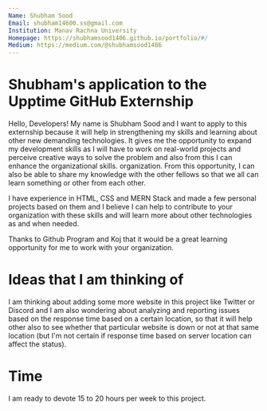 ```yaml
---
Name: Shubham Sood
Email: shubham14600.ss@gmail.com
Institution: Manav Rachna University
Homepage: https://shubhamsood1406.github.io/portfolio/#/
Medium: https://medium.com/@shubhamsood1406
---
```


# Shubham's application to the Upptime GitHub Externship

Hello, Developers! My name is Shubham Sood and I want to apply to this externship because it will help in strengthening my skills and learning about other new demanding technologies. It gives me the opportunity to expand my development skills as I will have to work on real-world projects and perceive creative ways to solve the problem and also from this I can enhance the organizational skills. organization. From this opportunity, I can also be able to share my knowledge with the other fellows so that we all can learn something or other from each other.

I have experience in HTML, CSS and MERN Stack and made a few personal projects based on them and I believe I can help to contribute to your organization with these skills and will learn more about other technologies as and when needed.

Thanks to Github Program and Koj that it would be a great learning opportunity for me to work with your organization.

# Ideas that I am thinking of

I am thinking about adding some more website in this project like Twitter or Discord and I am also wondering about analyzing and reporting issues based on the response time based on a certain location, so that it will help other also to see whether that particular website is down or not at that same location (but I'm not certain if response time based on server location can affect the status).

# Time

I am ready to devote 15 to 20 hours per week to this project.
